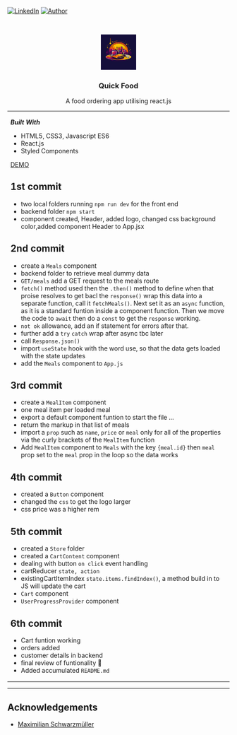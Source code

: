 <!-- [![Issues][issues-shield]][issues-url] -->
<!-- [![PR Welcome][pr-welcome-shield]](#contributing) -->
[![LinkedIn][linkedin-shield]][linkedin-url]
[![Author][author-shield]][author-url]


<!-- PROJECT LOGO -->
<br />

<p align="center">
  <a href="https://fion21.github.io/quick-food">
    <img src="src/assets/logo.jpg" alt="Food icons" width="80" height="80">
  </a>

  <h3 align="center">Quick Food</h3>

  <p align="center">
    A food ordering app utilising react.js
    <br />

<!-- ABOUT THE PROJECT -->
<table>
<tr>
<td>

***Built With***

* HTML5, CSS3, Javascript ES6
* React.js
* Styled Components

[DEMO](https://github.com/fion21/quick-food/assets/31405973/b17f27db-22ec-4bf4-ac97-bfc4c37538b0)


## 1st commit

- two local folders running `npm run dev` for the front end
- backend folder `npm start`
- component created, Header, added logo, changed css background color,added component Header to App.jsx

## 2nd commit

- create a `Meals` component
- backend folder to retrieve meal dummy data
- `GET/meals` add a GET request to the meals route
- `fetch()` method used then the `.then()` method to define when that proise resolves to get bacl the `response()`
wrap this data into a separate function, call it `fetchMeals()`. Next set it as an `async` function, as it is a standard funtion inside a component function. Then we move the code to `await` then do a `const` to get the `response` working.
-  `not ok` allowance, add an if statement for errors after that.
- further add a `try` `catch` wrap after async tbc later
- call `Response.json()`
- import `useState` hook with the word use, so that the data gets loaded with the state updates
- add the `Meals` component to `App.js`

## 3rd commit

- create a `MealItem` component
- one meal item per loaded meal
- export a default component funtion to start the file ...
- return the markup in that list of meals
- import a `prop` such as `name`, `price` or `meal` only for all of the  properties via the curly brackets of the `MealItem` function
- Add `MealItem` component to `Meals` with the key `{meal.id}` then `meal` prop set to the `meal` prop in the loop so the data works

## 4th commit

- created a `Button` component
- changed the `css` to get the logo larger
- css price was a higher rem

## 5th commit

- created a `Store` folder
- created a `CartContent` component
- dealing with button `on click` event handling
- cartReducer `state, action`
- existingCartItemIndex `state.items.findIndex()`, a method build in to JS will update the cart
- `Cart` component
- `UserProgressProvider` component

## 6th commit

- Cart funtion working
- orders added
- customer details in backend
- final review of funtionality 🤩
- Added accumulated `README.md`

</td>
</tr>
</table>

---

## Acknowledgements

* [Maximilian Schwarzmüller](https://www.udemy.com/user/maximilian-schwarzmuller/)

[linkedin-shield]: https://img.shields.io/badge/-LinkedIn-black.svg?style=for-the-badge&logo=linkedin&colorB=555
[linkedin-url]: https://linkedin.com/in/fiolalewis
[author-shield]: https://shields.io/badge/Made_with_%E2%9D%A4_by-fion21-F4A92F?style=for-the-badge
[author-url]: https://github.com/fion21
